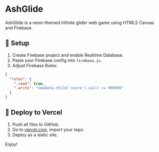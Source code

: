 # AshGlide

AshGlide is a neon-themed infinite glider web game using HTML5 Canvas and Firebase.

## 🔧 Setup

1. Create Firebase project and enable Realtime Database.
2. Paste your Firebase config into `firebase.js`.
3. Adjust Firebase Rules:
```json
{
  "rules": {
    ".read": true,
    ".write": "newData.child('score').val() <= 999999"
  }
}
```

## 🚀 Deploy to Vercel

1. Push all files to GitHub.
2. Go to [vercel.com](https://vercel.com), import your repo.
3. Deploy as a static site.

Enjoy!
